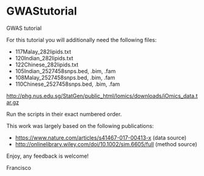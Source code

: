 # GWAStutorial
GWAS tutorial

For this tutorial you will additionally need the following files:

- 117Malay_282lipids.txt
- 120Indian_282lipids.txt
- 122Chinese_282lipids.txt
- 105Indian_2527458snps.bed, .bim, .fam
- 108Malay_2527458snps.bed, .bim, .fam
- 110Chinese_2527458snps.bed, .bim, .fam

http://phg.nus.edu.sg/StatGen/public_html/Iomics/downloads/iOmics_data.tar.gz

Run the scripts in their exact numbered order.

This work was largely based on the following publications:
- https://www.nature.com/articles/s41467-017-00413-x (data source)
- http://onlinelibrary.wiley.com/doi/10.1002/sim.6605/full (method source)

Enjoy, any feedback is welcome!

Francisco
